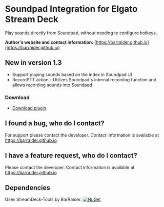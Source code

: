 # Soundpad Integration for Elgato Stream Deck

Play sounds directly from Soundpad, without needing to configure hotkeys.

**Author's website and contact information:** [https://barraider.github.io](https://barraider.github.io)

## New in version 1.3
* Support playing sounds based on the index in Soundpad UI
* RecordPTT action - Utilizes Soundpad's internal recording function and allows recording sounds into Soundpad

### Download

* [Download plugin]()

## I found a bug, who do I contact?
For support please contact the developer. Contact information is available at https://barraider.github.io

## I have a feature request, who do I contact?
Please contact the developer. Contact information is available at https://barraider.github.io

## Dependencies
Uses StreamDeck-Tools by BarRaider: [![NuGet](https://img.shields.io/nuget/v/streamdeck-tools.svg?style=flat)](https://www.nuget.org/packages/streamdeck-tools)
